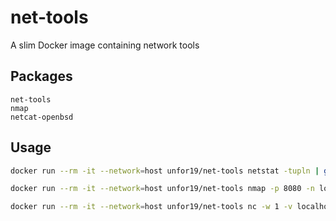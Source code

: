 # net-tools

A slim Docker image containing network tools

## Packages

```
net-tools
nmap
netcat-openbsd
```

## Usage

```bash
docker run --rm -it --network=host unfor19/net-tools netstat -tupln | grep LISTEN

docker run --rm -it --network=host unfor19/net-tools nmap -p 8080 -n localhost

docker run --rm -it --network=host unfor19/net-tools nc -w 1 -v localhost 8080
```
